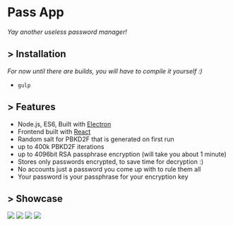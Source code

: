 # Pass App

*Yay another useless password manager!*

## > Installation

*For now until there are builds, you will have to compile it yourself :)*

-   `gulp`

## > Features

-   Node.js, ES6, Built with [Electron](http://electron.atom.io/)
-   Frontend built with [React](https://facebook.github.io/react/)
-   Random salt for PBKD2F that is generated on first run
-   up to 400k PBKD2F iterations
-   up to 4096bit RSA passphrase encryption (will take you about 1 minute)
-   Stores only passwords encrypted, to save time for decryption :)
-   No accounts just a password you come up with to rule them all
-   Your password is your passphrase for your encryption key

## > Showcase

![](http://i.imgur.com/XORDoWr.png)
![](http://i.imgur.com/0ow16rx.png)
![](http://i.imgur.com/X3pq7Yk.png)
![](http://i.imgur.com/GjegILZ.png)
